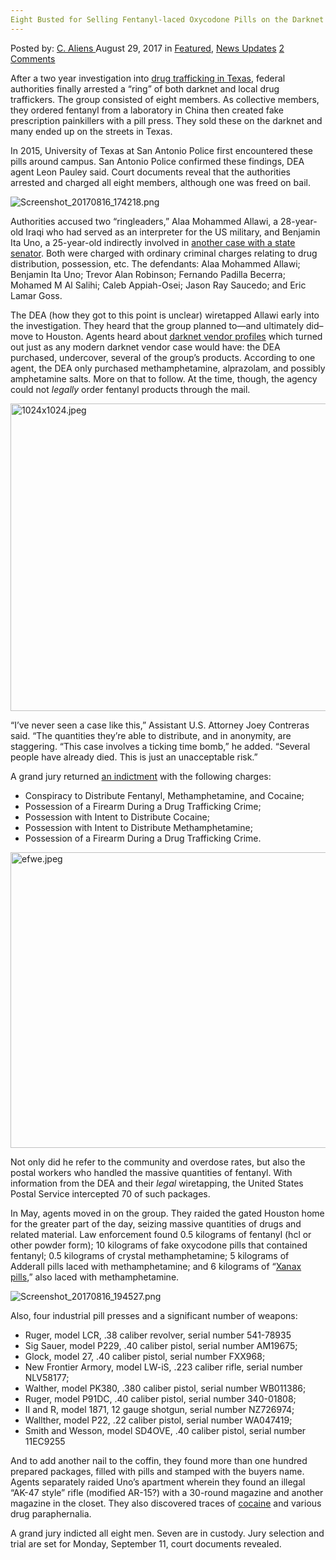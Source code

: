 ```yaml
---
Eight Busted for Selling Fentanyl-laced Oxycodone Pills on the Darknet
---
```

<article class="post-listing post-22240 post type-post status-publish format-standard has-post-thumbnail hentry  tag-busted tag-darknet tag-fentanyllaced tag-oxycodone tag-pills tag-selling">
    <div class="post-inner">
        <span>Posted by: <a href="https://www.deepdotweb.com/author/caliens/" title="">C. Aliens </a></span>
    <span>August 29, 2017</span>
    <span>in <a href="https://www.deepdotweb.com/category/deepdot-news/" rel="category tag">Featured</a>, <a href="https://www.deepdotweb.com/category/news-updates/" rel="category tag">News Updates</a></span>
    <span><a href="https://www.deepdotweb.com/2017/08/29/eight-busted-selling-fentanyl-laced-oxycodone-pills-darknet/#comments">2 Comments</a></span>
    </p>
    <div class="clear"></div>
    <div class="entry">
    <p>After a two year investigation into <a href="https://www.google.com/url?sa=t&amp;source=web&amp;rct=j&amp;url=http://news4sanantonio.com/news/local/fentanyl-pill-operation-shut-down-14-people-arrested&amp;ved=0ahUKEwjJjbK-1dzVAhXJYiYKHZY5CBsQqQIIJSgBMAA&amp;usg=AFQjCNGPzwZHOQcOgysc-uDgByO0XYnyog">drug trafficking in Texas</a>, federal authorities finally arrested a “ring” of both darknet and local drug traffickers. The group consisted of eight members. As collective members, they ordered fentanyl from a laboratory in China then created fake prescription painkillers with a pill press. They sold these on the darknet and many ended up on the streets in Texas.</p>
    <p>In 2015, University of Texas at San Antonio Police first encountered these pills around campus. San Antonio Police confirmed these findings, DEA agent Leon Pauley said. Court documents reveal that the authorities arrested and charged all eight members, although one was freed on bail.</p>
    <p><img class="wp-image-22246 aligncenter" src="https://www.deepdotweb.com/wp-content/uploads/2017/08/screenshot_20170816_174218-png-1.png" alt="Screenshot_20170816_174218.png" srcset="https://www.deepdotweb.com/wp-content/uploads/2017/08/screenshot_20170816_174218-png-1.png 744w, https://www.deepdotweb.com/wp-content/uploads/2017/08/screenshot_20170816_174218-png-1-300x150.png 300w, https://www.deepdotweb.com/wp-content/uploads/2017/08/screenshot_20170816_174218-png-1-660x330.png 660w" sizes="(max-width: 744px) 100vw, 744px" /></p>
    <p>Authorities accused two “ringleaders,” Alaa Mohammed Allawi, a 28-year-old Iraqi who had served as an interpreter for the US military, and Benjamin Ita Uno, a 25-year-old indirectly involved in <a href="https://www.justice.gov/usao-wdtx/pr/federal-grand-jury-indicts-texas-state-senator-carlos-uresti">another case with a state senator</a>. Both were charged with ordinary criminal charges relating to drug distribution, possession, etc. The defendants: Alaa Mohammed Allawi; Benjamin Ita Uno; Trevor Alan Robinson; Fernando Padilla Becerra; Mohamed M Al Salihi; Caleb Appiah-Osei; Jason Ray Saucedo; and Eric Lamar Goss.</p>
    <p>The DEA (how they got to this point is unclear) wiretapped Allawi early into the investigation. They heard that the group planned to—and ultimately did–move to Houston. Agents heard about <a href="https://www.deepdotweb.com/dark-net-market-comparison-chart/">darknet vendor profiles</a> which turned out just as any modern darknet vendor case would have: the DEA purchased, undercover, several of the group&#8217;s products. According to one agent, the DEA only purchased methamphetamine, alprazolam, and possibly amphetamine salts. More on that to follow. At the time, though, the agency could not <em>legally</em> order fentanyl products through the mail.</p>
    <p><img class="wp-image-22247 aligncenter" src="https://www.deepdotweb.com/wp-content/uploads/2017/08/1024x1024-jpeg.jpeg" alt="1024x1024.jpeg" width="654" height="492" srcset="https://www.deepdotweb.com/wp-content/uploads/2017/08/1024x1024-jpeg.jpeg 1024w, https://www.deepdotweb.com/wp-content/uploads/2017/08/1024x1024-jpeg-300x226.jpeg 300w" sizes="(max-width: 654px) 100vw, 654px" /></p>
    <p>“I’ve never seen a case like this,” Assistant U.S. Attorney Joey Contreras said. “The quantities they’re able to distribute, and in anonymity, are staggering. “This case involves a ticking time bomb,” he added. “Several people have already died. This is just an unacceptable risk.”</p>
    <p>A grand jury returned <a href="https://www.scribd.com/document/356483143/USA-v-Sealed-Mohammed-Allawi-Indictment">an indictment</a> with the following charges:</p>
    <ul>
    <li>Conspiracy to Distribute Fentanyl, Methamphetamine, and Cocaine;</li>
    <li>Possession of a Firearm During a Drug Trafficking Crime;</li>
    <li>Possession with Intent to Distribute Cocaine;</li>
    <li>Possession with Intent to Distribute Methamphetamine;</li>
    <li>Possession of a Firearm During a Drug Trafficking Crime.</li>
    </ul>
    <p><img class="wp-image-22248 aligncenter" src="https://www.deepdotweb.com/wp-content/uploads/2017/08/efwe-jpeg.jpeg" alt="efwe.jpeg" width="631" height="473" srcset="https://www.deepdotweb.com/wp-content/uploads/2017/08/efwe-jpeg.jpeg 1024w, https://www.deepdotweb.com/wp-content/uploads/2017/08/efwe-jpeg-300x225.jpeg 300w" sizes="(max-width: 631px) 100vw, 631px" /></p>
    <p>Not only did he refer to the community and overdose rates, but also the postal workers who handled the massive quantities of fentanyl. With information from the DEA and their <em>legal</em> wiretapping, the United States Postal Service intercepted 70 of such packages.</p>
    <p>In May, agents moved in on the group. They raided the gated Houston home for the greater part of the day, seizing massive quantities of drugs and related material. Law enforcement found 0.5 kilograms of fentanyl (hcl or other powder form); 10 kilograms of fake oxycodone pills that contained fentanyl; 0.5 kilograms of crystal methamphetamine; 5 kilograms of Adderall pills laced with methamphetamine; and 6 kilograms of “<a href="https://www.deepdotweb.com/2016/01/19/qunatik-usa-busted/">Xanax pills</a>,” also laced with methamphetamine.</p>
    <p><img class="wp-image-22250" src="https://www.deepdotweb.com/wp-content/uploads/2017/08/screenshot_20170816_194527-png.png" alt="Screenshot_20170816_194527.png" srcset="https://www.deepdotweb.com/wp-content/uploads/2017/08/screenshot_20170816_194527-png.png 862w, https://www.deepdotweb.com/wp-content/uploads/2017/08/screenshot_20170816_194527-png-300x166.png 300w" sizes="(max-width: 862px) 100vw, 862px" /></p>
    <p>Also, four industrial pill presses and a significant number of weapons:</p>
    <ul>
    <li>Ruger, model LCR, .38 caliber revolver, serial number 541-78935</li>
    <li>Sig Sauer, model P229, .40 caliber pistol, serial number AM19675;</li>
    <li>Glock, model 27, .40 caliber pistol, serial number FXX968;</li>
    <li>New Frontier Armory, model LW-iS, .223 caliber rifle, serial number NLV58177;</li>
    <li>Walther, model PK380, .380 caliber pistol, serial number WB011386;</li>
    <li>Ruger, model P91DC, .40 caliber pistol, serial number 340-01808;</li>
    <li>II and R, model 1871, 12 gauge shotgun, serial number NZ726974;</li>
    <li>Wallther, model P22, .22 caliber pistol, serial number WA047419;</li>
    <li>Smith and Wesson, model SD4OVE, .40 caliber pistol, serial number 11EC9255</li>
    </ul>
    <p>And to add another nail to the coffin, they found more than one hundred prepared packages, filled with pills and stamped with the buyers name. Agents separately raided Uno’s apartment wherein they found an illegal “AK-47 style” rifle (modified AR-15?) with a 30-round magazine and another magazine in the closet. They also discovered traces of <a href="https://www.deepdotweb.com/tag/cocaine/">cocaine</a> and various drug paraphernalia.</p>
    <p>A grand jury indicted all eight men. Seven are in custody. Jury selection and trial are set for Monday, September 11, court documents revealed.</p>
    </div>
    <span style="display:none"><a href="https://www.deepdotweb.com/tag/busted/" rel="tag">busted</a> <a href="https://www.deepdotweb.com/tag/darknet/" rel="tag">darknet</a> <a href="https://www.deepdotweb.com/tag/fentanyllaced/" rel="tag">fentanyllaced</a> <a href="https://www.deepdotweb.com/tag/oxycodone/" rel="tag">oxycodone</a> <a href="https://www.deepdotweb.com/tag/pills/" rel="tag">pills</a> <a href="https://www.deepdotweb.com/tag/selling/" rel="tag">selling</a></span> <span style="display:none" class="updated">2017-08-29</span>
    <div style="display:none" class="vcard author" itemprop="author" itemscope itemtype="http://schema.org/Person"><strong class="fn" itemprop="name"><a href="https://www.deepdotweb.com/author/caliens/" title="Posts by C. Aliens" rel="author">C. Aliens</a></strong></div>
    </div>
</article>

